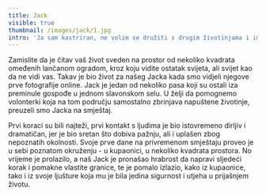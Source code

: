 ```yaml
---
title: Jack
visible: true
thumbnail: /images/jack/1.jpg
intro: 'Ja sam kastriran, ne volim se družiti s drugim životinjama i imam između 2-4 godine.'
---
```


Zamislite da je čitav vaš život sveden na prostor od nekoliko kvadrata omeđenih lančanom ogradom, kroz koju vidite ostatak svijeta, ali svijet kao da ne vidi vas. Takav je bio život za našeg Jacka kada smo vidjeli njegove prve fotografije online. Jack je jedan od nekoliko pasa koji su ostali iza preminule gospođe u jednom slavonskom selu. U želji da pomognemo volonterki koja na tom području samostalno zbrinjava napuštene životinje, preuzeli smo Jacka na smještaj.

Prvi koraci su bili najteži, prvi kontakt s ljudima je bio istovremeno dirljiv i dramatičan, jer je bio sretan što dobiva pažnju, ali i uplašen zbog nepoznatih okolnosti. Svoje prve dane na privremenom smještaju proveo je u sebi poznatom okruženju - u kupaonici, u nekoliko kvadrata prostora. No vrijeme je prolazilo, a naš Jack je pronašao hrabrost da napravi sljedeći korak i pomakne vlastite granice, te je pomalo izlazio, kako iz kupaonice, tako i iz svoje ljušture koja mu je bila jedina sigurnost i utjeha u prijašnjem životu.